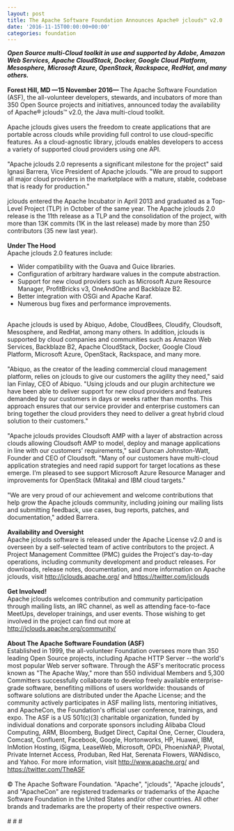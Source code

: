 ```yaml
---
layout: post
title: The Apache Software Foundation Announces Apache® jclouds™ v2.0
date: '2016-11-15T00:00:00+00:00'
categories: foundation
---
```

<div><b><i>Open Source multi-Cloud toolkit in use and supported by Adobe, Amazon Web Services, Apache CloudStack, Docker, Google Cloud Platform, Mesosphere, Microsoft Azure, OpenStack, Rackspace, RedHat, and many others.</i></b></div> 
  <div><br /></div> 
  <div><b>Forest Hill, MD —15 November 2016—</b> The Apache Software Foundation (ASF), the all-volunteer developers, stewards, and incubators of more than 350 Open Source projects and initiatives, announced today the availability of Apache® jclouds™ v2.0, the Java multi-cloud toolkit.</div> 
  <div><br /></div> 
  <div>Apache jclouds gives users the freedom to create applications that are portable across clouds while providing full control to use cloud-specific features. As a cloud-agnostic library, jclouds enables developers to access a variety of supported cloud providers using one API.</div> 
  <div><br /></div> 
  <div>&quot;Apache jclouds 2.0 represents a significant milestone for the project&quot; said Ignasi Barrera, Vice President of Apache jclouds. &quot;We are proud to support all major cloud providers in the marketplace with a mature, stable, codebase that is ready for production.&quot;</div> 
  <div><br /></div> 
  <div>jclouds entered the Apache Incubator in April 2013 and graduated as a Top-Level Project (TLP) in October of the same year. The Apache jclouds 2.0 release is the 11th release as a TLP and the consolidation of the project, with more than 13K commits (1K in the last release) made by more than 250 contributors (35 new last year).</div> 
  <div><br /></div> 
  <div><b>Under The Hood</b></div> 
  <div>Apache jclouds 2.0 features include:</div> 
  <div> 
    <ul> 
      <li>Wider compatibility with the Guava and Guice libraries.</li> 
      <li>Configuration of arbitrary hardware values in the compute abstraction.</li> 
      <li>Support for new cloud providers such as Microsoft Azure Resource Manager, ProfitBricks v3, OneAndOne and Backblaze B2.</li> 
      <li>Better integration with OSGi and Apache Karaf.</li> 
      <li>Numerous bug fixes and performance improvements.</li> 
    </ul> 
  </div> 
  <div><br /></div> 
  <div>Apache jclouds is used by Abiquo, Adobe, CloudBees, Cloudify, Cloudsoft, Mesosphere, and RedHat, among many others. In addition, jclouds is supported by cloud companies and communities such as Amazon Web Services, Backblaze B2, Apache CloudStack, Docker, Google Cloud Platform, Microsoft Azure, OpenStack, Rackspace, and many more.</div> 
  <div><br /></div> 
  <div>&quot;Abiquo, as the creator of the leading commercial cloud management platform, relies on jclouds to give our customers the agility they need,&quot; said Ian Finlay, CEO of Abiquo. &quot;Using jclouds and our plugin architecture we have been able to deliver support for new cloud providers and features demanded by our customers in days or weeks rather than months. This approach ensures that our service provider and enterprise customers can bring together the cloud providers they need to deliver a great hybrid cloud solution to their customers.&quot;</div> 
  <div><br /></div> 
  <div>&quot;Apache jclouds provides Cloudsoft AMP with a layer of abstraction across clouds allowing Cloudsoft AMP to model, deploy and manage applications in line with our customers’ requirements,&quot; said Duncan Johnston-Watt, Founder and CEO of Cloudsoft. &quot;Many of our customers have multi-cloud application strategies and need rapid support for target locations as these emerge. I’m pleased to see support Microsoft Azure Resource Manager and improvements for OpenStack (Mitaka) and IBM cloud targets.&quot;</div> 
  <div><br /></div> 
  <div>&quot;We are very proud of our achievement and welcome contributions that help grow the Apache jclouds community, including joining our mailing lists and submitting feedback, use cases, bug reports, patches, and documentation,&quot; added Barrera.</div> 
  <div><br /></div> 
  <div><b>Availability and Oversight</b></div> 
  <div>Apache jclouds software is released under the Apache License v2.0 and is overseen by a self-selected team of active contributors to the project. A Project Management Committee (PMC) guides the Project's day-to-day operations, including community development and product releases. For downloads, release notes, documentation, and more information on Apache jclouds, visit <a href="http://jclouds.apache.org/">http://jclouds.apache.org/</a> and <a href="https://twitter.com/jclouds">https://twitter.com/jclouds</a></div> 
  <div><br /></div> 
  <div><b>Get Involved!</b></div> 
  <div>Apache jclouds welcomes contribution and community participation through mailing lists, an IRC channel, as well as attending face-to-face MeetUps, developer trainings, and user events. Those wishing to get involved in the project can find out more at <a href="http://jclouds.apache.org/community/">http://jclouds.apache.org/community/</a></div> 
  <div><br /></div> 
  <div><b>About The Apache Software Foundation (ASF)</b></div> 
  <div>Established in 1999, the all-volunteer Foundation oversees more than 350 leading Open Source projects, including Apache HTTP Server --the world's most popular Web server software. Through the ASF's meritocratic process known as &quot;The Apache Way,&quot; more than 550 individual Members and 5,300 Committers successfully collaborate to develop freely available enterprise-grade software, benefiting millions of users worldwide: thousands of software solutions are distributed under the Apache License; and the community actively participates in ASF mailing lists, mentoring initiatives, and ApacheCon, the Foundation's official user conference, trainings, and expo. The ASF is a US 501(c)(3) charitable organization, funded by individual donations and corporate sponsors including Alibaba Cloud Computing, ARM, Bloomberg, Budget Direct, Capital One, Cerner, Cloudera, Comcast, Confluent, Facebook, Google, Hortonworks, HP, Huawei, IBM, InMotion Hosting, iSigma, LeaseWeb, Microsoft, OPDi, PhoenixNAP, Pivotal, Private Internet Access, Produban, Red Hat, Serenata Flowers, WANdisco, and Yahoo. For more information, visit <a href="http://www.apache.org/">http://www.apache.org/</a> and <a href="https://twitter.com/TheASF">https://twitter.com/TheASF</a></div> 
  <div><br /></div> 
  <div>© The Apache Software Foundation. &quot;Apache&quot;, &quot;jclouds&quot;, &quot;Apache jclouds&quot;, and &quot;ApacheCon&quot; are registered trademarks or trademarks of the Apache Software Foundation in the United States and/or other countries. All other brands and trademarks are the property of their respective owners.</div> 
  <div><br /></div> 
  <div># # #</div>
